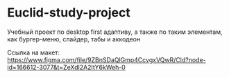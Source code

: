 # Euclid-study-project

Учебный проект по desktop first адаптиву, а также по таким элементам, как бургер-меню, слайдер, табы и аккодеон

Ссылка на макет: https://www.figma.com/file/9ZBnSDaQlGmp4CcvgxVQwR/Cld?node-id=166612-3077&t=ZeXdl2A2ItY6kWeh-0
